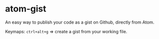 # atom-gist

An easy way to publish your code as a gist on Github, directly from Atom.

Keymaps: `ctrl+alt+g` => create a gist from your working file.
